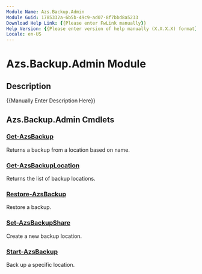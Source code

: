 ```yaml
---
Module Name: Azs.Backup.Admin
Module Guid: 1785332a-6b5b-49c9-ad07-8f7bbd8a5233
Download Help Link: {{Please enter FwLink manually}}
Help Version: {{Please enter version of help manually (X.X.X.X) format}}
Locale: en-US
---
```


# Azs.Backup.Admin Module
## Description
{{Manually Enter Description Here}}

## Azs.Backup.Admin Cmdlets
### [Get-AzsBackup](Get-AzsBackup.md)
Returns a backup from a location based on name.

### [Get-AzsBackupLocation](Get-AzsBackupLocation.md)
Returns the list of backup locations.

### [Restore-AzsBackup](Restore-AzsBackup.md)
Restore a backup.

### [Set-AzsBackupShare](Set-AzsBackupShare.md)
Create a new backup location.

### [Start-AzsBackup](Start-AzsBackup.md)
Back up a specific location.


